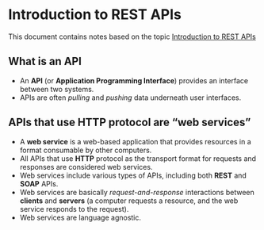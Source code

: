 # Introduction to REST APIs
This document contains notes based on the topic [Introduction to REST APIs](https://idratherbewriting.com/learnapidoc/docapis_intro_to_rest_api_doc.html)

## What is an API
- An **API** (or **Application Programming Interface**) provides an interface between two systems.
- APIs are often _pulling_ and _pushing_ data underneath user interfaces.

## APIs that use HTTP protocol are “web services”
- A **web service** is a web-based application that provides resources in a format consumable by other computers.
- All APIs that use **HTTP** protocol as the transport format for requests and responses are considered web services.
- Web services include various types of APIs, including both **REST** and **SOAP** APIs.
- Web services are basically _request-and-response_ interactions between **clients** and **servers** (a computer requests a resource, and the web service responds to the request).
- Web services are language agnostic.
